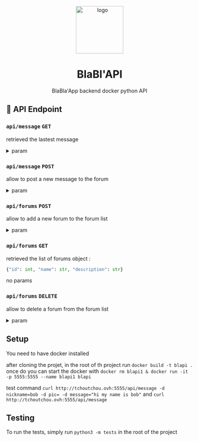 <div align="center">
<img width="128" alt="logo" src="https://user-images.githubusercontent.com/37497007/225736338-4759c9e5-9a52-4998-8706-2aea5c481b04.png">

<h1>BlaBl'API</h1>

<p> BlaBla'App backend docker python API </p>
 </div>

## :book: API Endpoint

### `api/message` `GET`

retrieved the lastest message <br>

<details>
<summary>param</summary>
<br>
 param `nb` set the maximum message retrieved <br>
 parma `start` set setp ..????!? (ot get older message)<br>
</details>
 
 ### `api/message` `POST`

allow to post a new message to the forum

 <details>
<summary>param</summary>
<br>
 param `pic` user profile pic in bytemap<br>
 param `nickname` user nickname<br>
 parma `message` message conntent to be posted limited to 256 words<br>
</details>

### `api/forums` `POST`

allow to add a new forum to the forum list

 <details>
<summary>param</summary>
<br>
 param `name` forum name<br>
 param `description` forum description<br>
</details>

### `api/forums` `GET`

retrieved the list of forums object :

```py
{"id": int, "name": str, "description": str}
```

no params

### `api/forums` `DELETE`

allow to delete a forum from the forum list

 <details>
<summary>param</summary>
<br>
 param `id` forum id<br>
</details>

## Setup

You need to have docker installed

after cloning the projet, in the root of th project run `docker build -t blapi . `<br>
once do you can start the docker with `docker rm blapi1 & docker run -it -p 5555:5555 --name blapi1 blapi`

test command `curl http://tchoutchou.ovh:5555/api/message -d nickname=bob -d pic= -d message="hi my name is bob"`
and `curl http://tchoutchou.ovh:5555/api/message`

## Testing

To run the tests, simply run `python3 -m tests` in the root of the project
